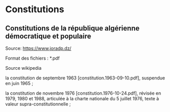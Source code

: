 # Constitutions
## Constitutions de la république algérienne démocratique et populaire

Source: https://www.joradp.dz/

Format des fichiers : *.pdf

Source wikipedia

la constitution de septembre 1963 [constitution.1963-09-10.pdf], suspendue en juin 1965 ; 

la constitution de novembre 1976 [constitution.1976-10-24.pdf], révisée en 1979, 1980 et 1988, articulée à la charte nationale du 5 juillet 1976, texte à valeur supra-constitutionnelle ;
